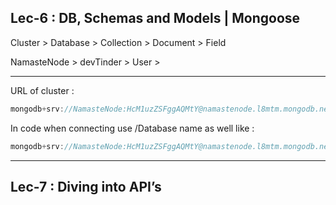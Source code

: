 ## Lec-6 : DB, Schemas and Models | Mongoose

Cluster > Database > Collection > Document > Field

NamasteNode > devTinder > User >

---

URL of cluster :

```jsx
mongodb+srv://NamasteNode:HcM1uzZSFggAQMtY@namastenode.l8mtm.mongodb.net/
```

In code when connecting use /Database name as well like :

```jsx
mongodb+srv://NamasteNode:HcM1uzZSFggAQMtY@namastenode.l8mtm.mongodb.net/devTinder/devTinder
```

---

## Lec-7 : Diving into API’s
